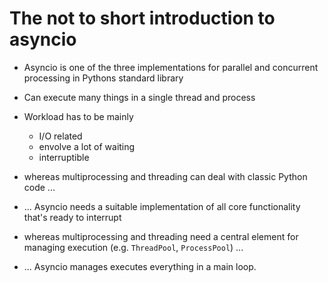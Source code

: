 # The not to short introduction to asyncio

- Asyncio is one of the three implementations for parallel and concurrent processing in Pythons standard library
- Can execute many things in a single thread and process
- Workload has to be mainly
    -  I/O related
    -  envolve a lot of waiting
    -  interruptible
 
- whereas multiprocessing and threading can deal with classic Python code ...
- ... Asyncio needs a suitable implementation of all core functionality that's ready to interrupt

- whereas multiprocessing and threading need a central element for managing execution (e.g. `ThreadPool`, `ProcessPool`) ...
- ... Asyncio manages executes everything in a main loop.

